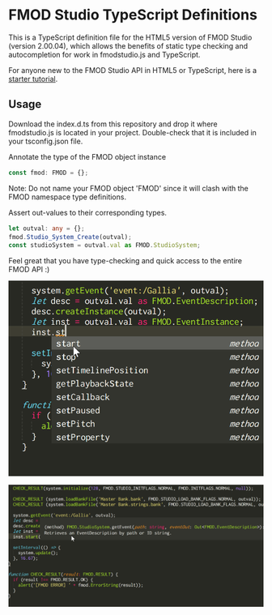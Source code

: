 FMOD Studio TypeScript Definitions
=====================
This is a TypeScript definition file for the HTML5 version of FMOD Studio (version 2.00.04), which allows the benefits of static type checking and autocompletion for work in fmodstudio.js and TypeScript. 

For anyone new to the FMOD Studio API in HTML5 or TypeScript, here is a [starter tutorial](./StarterTutorial.md).

Usage
----------------------

Download the index.d.ts from this repository and drop it where fmodstudio.js is located in your project. Double-check that it is included in your tsconfig.json file.

Annotate the type of the FMOD object instance
```typescript
const fmod: FMOD = {};
```
Note: Do not name your FMOD object 'FMOD' since it will clash with the FMOD namespace type definitions.

Assert out-values to their corresponding types.
```typescript
let outval: any = {};
fmod.Studio_System_Create(outval);
const studioSystem = outval.val as FMOD.StudioSystem;
```

Feel great that you have type-checking and quick access to the entire FMOD API :)

![alt text](./pictures/FMOD-Autocompletion_2.png "Autocompletion in action")

![alt text](./pictures/FMOD-Autocompletion.png "Autocompletion in action")


